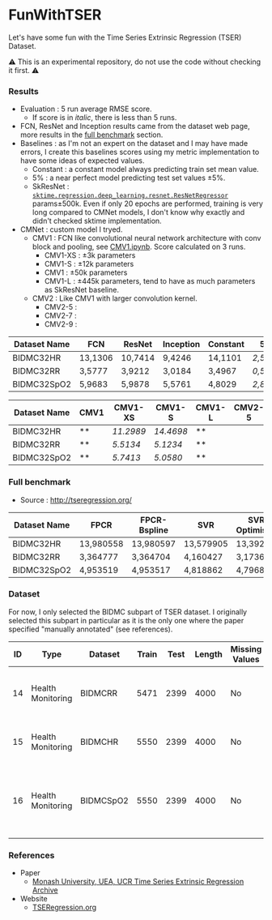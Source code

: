 # FunWithTSER
Let's have some fun with the Time Series Extrinsic Regression (TSER) Dataset.

⚠️ This is an experimental repository, do not use the code without checking it first. ⚠️

### Results
* Evaluation : 5 run average RMSE score.
  * If score is in *italic*, there is less than 5 runs.
* FCN, ResNet and Inception results came from the dataset web page, more results in the [full benchmark](#full-benchmark) section.
* Baselines : as I'm not an expert on the dataset and I may have made errors, I create this baselines scores using my metric implementation to have some ideas of expected values.
  * Constant : a constant model always predicting train set mean value.
  * 5% : a near perfect model predicting test set values ±5%.
  * SkResNet : [`sktime.regression.deep_learning.resnet.ResNetRegressor`](https://www.sktime.net/en/latest/api_reference/auto_generated/sktime.regression.deep_learning.ResNetRegressor.html) params±500k.
    Even if only 20 epochs are performed, training is very long compared to CMNet models, I don't know why exactly and didn't checked sktime implementation.
* CMNet : custom model I tryed.
  * CMV1 : FCN like convolutional neural network architecture with conv block and pooling, see [CMV1.ipynb](CMV1.ipynb). Score calculated on 3 runs.
    * CMV1-XS : ±3k parameters
    * CMV1-S  : ±12k parameters
    * CMV1    : ±50k parameters
    * CMV1-L  : ±445k parameters, tend to have as much parameters as SkResNet baseline.
  * CMV2 : Like CMV1 with larger convolution kernel.
    * CMV2-5 : 
    * CMV2-7 : 
    * CMV2-9 : 

| **Dataset Name** | **FCN**   | **ResNet** | **Inception** | **Constant** | **5%**   | **SkResNet** |
| ---------------- | --------- | ---------- | ------------- | ------------ | -------- | ------------ |
| BIDMC32HR        | 13,1306   | 10,7414    |  9,4246       | 14,1101      | *2,5800* | 10,2471      |
| BIDMC32RR        |  3,5777   |  3,9212    |  3,0184       |  3,4967      | *0,5172* |  3.9523      |
| BIDMC32SpO2      |  5,9683   |  5,9878    |  5,5761       |  4,8029      | *2,8098* |  5.5308      |

| **Dataset Name** | **CMV1** | **CMV1-XS** | **CMV1-S** | **CMV1-L** | **CMV2-5** | **CMV2-7** | **CMV2-9** |
| ---------------- | -------- | ----------- | ---------- | ---------- | ---------- | ---------- | ---------- |
| BIDMC32HR        | **       | *11.2989*   | *14.4698*  | **         |            |            |            |
| BIDMC32RR        | **       |  *5.5134*   |  *5.1234*  | **         |            |            |            |
| BIDMC32SpO2      | **       |  *5.7413*   |  *5.0580*  | **         |            |            |            |

### Full benchmark
* Source : http://tseregression.org/

| **Dataset Name** | **FPCR**  | **FPCR-Bspline** | **SVR**   | **SVR Optimised** | **Random Forest** | **XGBoost** | **1-NN-ED** | **5-NN-ED** | **1-NN-DTWD** | **5-NN-DTWD** | **Rocket** | **FCN**   | **ResNet** | **Inception** |
| ---------------- | --------- | ---------------- | --------- | ----------------- | ----------------- | ----------- | ----------- | ----------- | ------------- | ------------- | ---------- | --------- | ---------- | ------------- |
| BIDMC32HR        | 13,980558 | 13,980597        | 13,579905 | 13,39297          | 15,016468         | 13,963799   | 14,836506   | 14,756088   | 15,29101      | 15,127008     | 13,9443828 | 13,130665 | 10,74142   | 9,424679      |
| BIDMC32RR        | 3,364777  | 3,364704         | 4,160427  | 3,17366           | 4,350314          | 4,367828    | 4,387345    | 4,134685    | 3,529111      | 3,432247      | 4,0929006  | 3,577775  | 3,921214   | 3,018405      |
| BIDMC32SpO2      | 4,953519  | 4,953517         | 4,818862  | 4,796855          | 4,570262          | 4,450805    | 5,530202    | 5,407875    | 5,215027      | 5,123964      | 5,221737   | 5,968337  | 5,987832   | 5,57612       |

### Dataset
For now, I only selected the BIDMC subpart of TSER dataset.
I originally selected this subpart in particular as it is the only one where the paper specified "manually annotated" (see references).

| ID | Type              | Dataset   | Train | Test | Length | Missing Values | Dimension | Description                                             |
| -- | ----------------- | --------- | ----- | ---- | ------ | -------------- | --------- | ------------------------------------------------------- |
| 14 | Health Monitoring | BIDMCRR   | 5471  | 2399 | 4000   | No             | 2         | Predict breathing rate using PPG and ECG                |
| 15 | Health Monitoring | BIDMCHR   | 5550  | 2399 | 4000   | No             | 2         | Predict heart rate using PPG and ECG                    |
| 16 | Health Monitoring | BIDMCSpO2 | 5550  | 2399 | 4000   | No             | 2         | Predict blood oxygen saturation level using PPG and ECG |

### References
* Paper
  * [Monash University, UEA, UCR Time Series Extrinsic Regression Archive](https://arxiv.org/abs/2006.10996)
* Website
  * [TSERegression.org](http://tseregression.org/)
